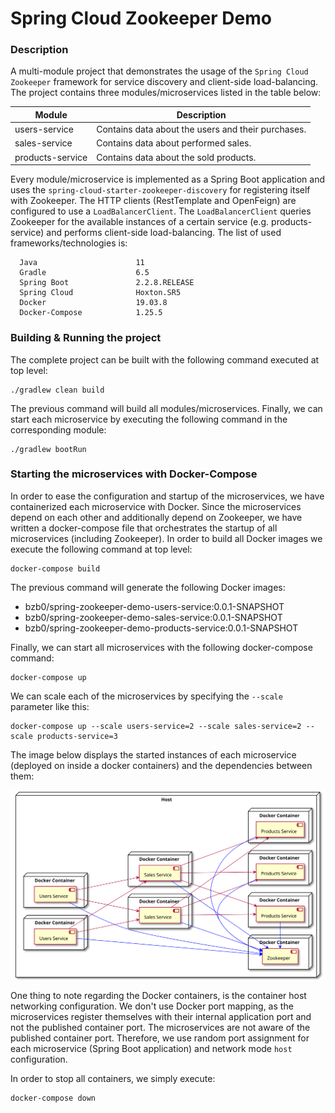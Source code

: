 # Spring Cloud Zookeeper Demo

### Description

A multi-module project that demonstrates the usage of the `Spring Cloud Zookeeper` framework for service discovery and client-side load-balancing. The
project contains three modules/microservices listed in the table below:

| Module             | Description                                          |
|--------------------|------------------------------------------------------|
| users-service      | Contains data about the users and their purchases.   |
| sales-service      | Contains data about performed sales.                 |
| products-service   | Contains data about the sold products.               |

Every module/microservice is implemented as a Spring Boot application and uses the `spring-cloud-starter-zookeeper-discovery` for registering itself
with Zookeeper. The HTTP clients (RestTemplate and OpenFeign) are configured to use a `LoadBalancerClient`. The `LoadBalancerClient` queries Zookeeper
for the available instances of a certain service (e.g. products-service) and performs client-side load-balancing. The list of used
frameworks/technologies is:

```
  Java                      11
  Gradle                    6.5
  Spring Boot               2.2.8.RELEASE
  Spring Cloud              Hoxton.SR5
  Docker                    19.03.8
  Docker-Compose            1.25.5
```

### Building & Running the project

The complete project can be built with the following command executed at top level:

```shell
./gradlew clean build
```

The previous command will build all modules/microservices. Finally, we can start each microservice by executing the following command in the
corresponding module:

```shell
./gradlew bootRun
```

### Starting the microservices with Docker-Compose

In order to ease the configuration and startup of the microservices, we have containerized each microservice with Docker. Since the microservices
depend on each other and additionally depend on Zookeeper, we have written a docker-compose file that orchestrates the startup of all microservices
(including Zookeeper). In order to build all Docker images we execute the following command at top level:

```
docker-compose build
```

The previous command will generate the following Docker images:

* bzb0/spring-zookeeper-demo-users-service:0.0.1-SNAPSHOT
* bzb0/spring-zookeeper-demo-sales-service:0.0.1-SNAPSHOT
* bzb0/spring-zookeeper-demo-products-service:0.0.1-SNAPSHOT

Finally, we can start all microservices with the following docker-compose command:

```shell
docker-compose up
```

We can scale each of the microservices by specifying the ``--scale`` parameter like this:

```shell
docker-compose up --scale users-service=2 --scale sales-service=2 --scale products-service=3
```

The image below displays the started instances of each microservice (deployed on inside a docker containers) and the dependencies between them:

![](images/deployment-diagram.svg)

One thing to note regarding the Docker containers, is the container host networking configuration. We don't use Docker port mapping, as the
microservices register themselves with their internal application port and not the published container port. The microservices are not aware of the
published container port. Therefore, we use random port assignment for each microservice (Spring Boot application) and network mode ``host``
configuration.

In order to stop all containers, we simply execute:

```shell
docker-compose down
```

